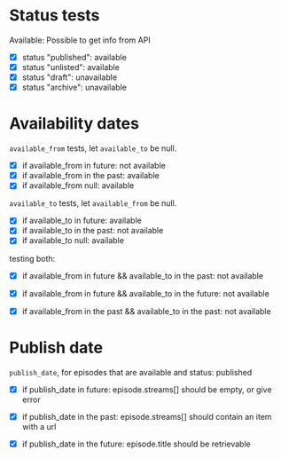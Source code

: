 
# Status tests
Available: Possible to get info from API
- [x] status "published": available
- [x] status "unlisted": available
- [x] status "draft": unavailable
- [x] status "archive": unavailable

# Availability dates

`available_from` tests, let `available_to` be null.
- [x] if available_from in future: not available
- [x] if available_from in the past: available
- [x] if available_from null: available

`available_to` tests, let `available_from` be null.
- [x] if available_to in future: available
- [x] if available_to in the past: not available
- [x] if available_to null: available

testing both:
- [x] if available_from in future && available_to in the past: not available
- [x] if available_from in future && available_to in the future: not available
- [x] if available_from in the past && available_to in the past: not available


# Publish date

`publish_date`, for episodes that are available and status: published
- [x] if publish_date in future: episode.streams[] should be empty, or give error
- [x] if publish_date in the past: episode.streams[] should contain an item with a url
- [x] if publish_date in the future: episode.title should be retrievable

